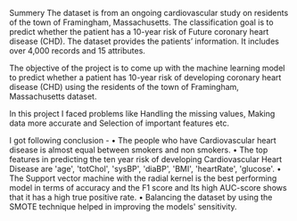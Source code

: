 Summery 
The dataset is from an ongoing cardiovascular study on residents of the town of Framingham, Massachusetts. The classification goal is to predict whether the patient has a 10-year risk of
Future coronary heart disease (CHD). The dataset provides the patients’ information. It includes over 4,000 records and 15 attributes.

The objective of the project is to come up with the machine learning model to predict whether a patient has 10-year risk of developing coronary heart disease (CHD) using the residents of the town of Framingham, Massachusetts dataset.

In this project I faced problems like Handling the missing values, Making data more accurate and Selection of important features etc.

I got following conclusion -
• The people who have Cardiovascular heart disease is almost equal between smokers and non smokers.
• The top features in predicting the ten year risk of developing Cardiovascular Heart 
Disease are 'age', 'totChol', 'sysBP', 'diaBP', 'BMI', 'heartRate', 'glucose'.
• The Support vector machine with the radial kernel is the best performing model in terms of accuracy and the F1 score and Its high AUC-score shows that it has a high true positive rate.
• Balancing the dataset by using the SMOTE technique helped in improving the models' sensitivity.
